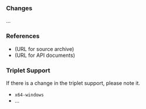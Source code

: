 
### Changes

...

### References

* (URL for source archive)
* (URL for API documents)

### Triplet Support

If there is a change in the triplet support, please note it.

* `x64-windows`
* ...

